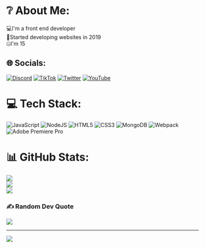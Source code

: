 #  ❔ About Me:
💻I'm a front end developer<br>🧪Started developing websites in 2019<br>🤐I'm 15


## 🌐 Socials:
[![Discord](https://img.shields.io/badge/Discord-%237289DA.svg?logo=discord&logoColor=white)](htttps://discord.gg/Warrio38#4247) [![TikTok](https://img.shields.io/badge/TikTok-%23000000.svg?logo=TikTok&logoColor=white)](https://tiktok.com/@@warrio_) [![Twitter](https://img.shields.io/badge/Twitter-%231DA1F2.svg?logo=Twitter&logoColor=white)](https://twitter.com/Warrio) [![YouTube](https://img.shields.io/badge/YouTube-%23FF0000.svg?logo=YouTube&logoColor=white)](https://youtube.com/c/UCuIGmmxMSt9T6D0ZLRtU8Xg) 

# 💻 Tech Stack:
![JavaScript](https://img.shields.io/badge/javascript-%23323330.svg?style=for-the-badge&logo=javascript&logoColor=%23F7DF1E) ![NodeJS](https://img.shields.io/badge/node.js-6DA55F?style=for-the-badge&logo=node.js&logoColor=white) ![HTML5](https://img.shields.io/badge/html5-%23E34F26.svg?style=for-the-badge&logo=html5&logoColor=white) ![CSS3](https://img.shields.io/badge/css3-%231572B6.svg?style=for-the-badge&logo=css3&logoColor=white) ![MongoDB](https://img.shields.io/badge/MongoDB-%234ea94b.svg?style=for-the-badge&logo=mongodb&logoColor=white) ![Webpack](https://img.shields.io/badge/webpack-%238DD6F9.svg?style=for-the-badge&logo=webpack&logoColor=black) ![Adobe Premiere Pro](https://img.shields.io/badge/Adobe%20Premiere%20Pro-9999FF.svg?style=for-the-badge&logo=Adobe%20Premiere%20Pro&logoColor=white)
# 📊 GitHub Stats:
![](https://github-readme-stats.vercel.app/api?username=Warrio38&theme=dark&hide_border=true&include_all_commits=false&count_private=false)<br/>
![](https://github-readme-streak-stats.herokuapp.com/?user=Warrio38&theme=dark&hide_border=true)<br/>
![](https://github-readme-stats.vercel.app/api/top-langs/?username=Warrio38&theme=dark&hide_border=true&include_all_commits=false&count_private=false&layout=compact)

### ✍️ Random Dev Quote
![](https://quotes-github-readme.vercel.app/api?type=vetical&theme=dark)

---
[![](https://visitcount.itsvg.in/api?id=Warrio38&icon=0&color=1)](https://visitcount.itsvg.in)
